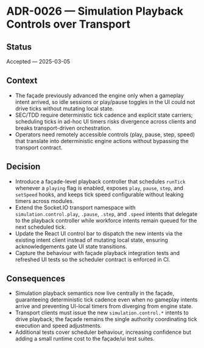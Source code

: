 # ADR-0026 — Simulation Playback Controls over Transport

## Status
Accepted — 2025-03-05

## Context
- The façade previously advanced the engine only when a gameplay intent arrived, so idle
  sessions or play/pause toggles in the UI could not drive ticks without mutating local state.
- SEC/TDD require deterministic tick cadence and explicit state carriers; scheduling ticks in
  ad-hoc UI timers risks divergence across clients and breaks transport-driven orchestration.
- Operators need remotely accessible controls (play, pause, step, speed) that translate into
  deterministic engine actions without bypassing the transport contract.

## Decision
- Introduce a façade-level playback controller that schedules `runTick` whenever a `playing`
  flag is enabled, exposes `play`, `pause`, `step`, and `setSpeed` hooks, and keeps tick speed
  configurable without leaking timers across modules.
- Extend the Socket.IO transport namespace with `simulation.control.play`, `.pause`, `.step`,
  and `.speed` intents that delegate to the playback controller while workforce intents remain
  queued for the next scheduled tick.
- Update the React UI control bar to dispatch the new intents via the existing intent client
  instead of mutating local state, ensuring acknowledgements gate UI state transitions.
- Capture the behaviour with façade playback integration tests and refreshed UI tests so the
  scheduler contract is enforced in CI.

## Consequences
- Simulation playback semantics now live centrally in the façade, guaranteeing deterministic
  tick cadence even when no gameplay intents arrive and preventing UI-local timers from
  diverging from engine state.
- Transport clients must issue the new `simulation.control.*` intents to drive playback; the
  façade remains the single authority coordinating tick execution and speed adjustments.
- Additional tests cover scheduler behaviour, increasing confidence but adding a small runtime
  cost to the façade/ui test suites.
